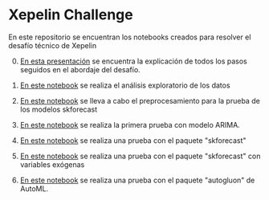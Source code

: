 
# Xepelin Challenge

En este repositorio se encuentran los notebooks creados para resolver el desafío técnico de Xepelin

0.  [En esta presentación](https://docs.google.com/presentation/d/12GDBVYWe7MHTL4Ufo2KynyrUY1IJ0eth4H0CiDPTiik/edit#slide=id.g14868bcbbfb_0_37) se encuentra la explicación de todos los pasos seguidos en el abordaje del desafío.

1.  [En este notebook](https://github.com/flormargara/xepelin_challenge/blob/main/001_eda.ipynb) se realiza el análisis exploratorio de los datos 
    
2.  [En este notebook](https://github.com/flormargara/xepelin_challenge/blob/main/002_data_preprocessing.ipynb)  se lleva a cabo el preprocesamiento para la prueba de los modelos skforecast
    
3.  [En este notebook](https://github.com/flormargara/xepelin_challenge/blob/main/003A_model_arima.ipynb)  se realiza la primera prueba con modelo ARIMA.

4.  [En este notebook](https://github.com/flormargara/xepelin_challenge/blob/main/003B_model_skforecast.ipynb)  se realiza una prueba con el paquete "skforecast"

5.  [En este notebook](https://github.com/flormargara/xepelin_challenge/blob/main/003B_model_skforecast-exog.ipynb)  se realiza una prueba con el paquete "skforecast" con variables exógenas

6.  [En este notebook]([https://github.com/flormargara/xepelin_challenge/blob/main/003B_model_skforecast-exog.ipynb](https://github.com/flormargara/xepelin_challenge/blob/main/003C_autogluon.ipynb))  se realiza una prueba con el paquete "autogluon" de AutoML.
